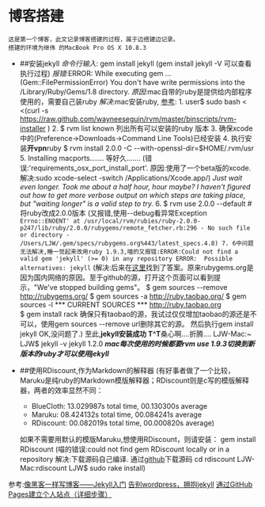 博客搭建
===================
    这是第一个博客，此文记录博客搭建的过程，属于边搭建边记录。
    搭建的环境为继伟 的MacBook Pro OS X 10.8.3

+ ##安装jekyll
    *命令行输入*: gem install jekyll   (gem install jekyll -V 可以查看执行过程)
    *报错*:ERROR:  While executing gem ... (Gem::FilePermissionError)
    You don't have write permissions into the /Library/Ruby/Gems/1.8 directory.
    *原因*:mac自带的ruby是提供给内部程序使用的，需要自己装ruby
    *解决*:mac安装ruby, [参考](http://kingplesk.org/2011/11/mac-%E7%B3%BB%E7%BB%9F%E5%AE%89%E8%A3%85ruby-rvm/):
        1.    user$ sudo bash < <(curl -s https://raw.github.com/wayneeseguin/rvm/master/binscripts/rvm-installer )
        2.    $ rvm list known  列出所有可以安装的ruby 版本
        3. 确保xcode中的(Preference->Downloads->Command Line Tools)已经安装
        4. 执行安装**开vpn**ruby $ rvm install 2.0.0 -C --with-openssl-dir=$HOME/.rvm/usr
        5. Installing macports.......     等好久.......
           (错误:'requirements_osx_port_install_port'.
            原因:使用了一个beta版的xcode.
            解决:sudo xcode-select -switch /Applications/Xcode.app/)
            *Just wait even longer. Took me about a half hour, hour maybe? I haven't figured out how to get more verbose output on which steps are taking place, but "waiting longer" is a valid step to try.*
        6. $ rvm use 2.0.0 --default   #将ruby改成2.0.0版本
           (又报错,使用--debug看异常Exception `Errno::ENOENT' at /usr/local/rvm/rubies/ruby-2.0.0-p247/lib/ruby/2.0.0/rubygems/remote_fetcher.rb:296 - No such file or directory - /Users/LJW/.gem/specs/rubygems.org%443/latest_specs.4.8)
        7. 6中问题无法解决,睡一觉起来改用ruby 1.9.3,喵的又报错:ERROR:Could not find a valid gem 'jekyll' (>= 0) in any repository
        ERROR:  Possible alternatives: jekyll`
        (解决:后来在[这里](http://blog.ownlinux.net/2012/08/fix-gem-install-jekyll-problem.html/)找到了答案。原来rubygems.org是因为国内网络的原因。至于github的源，打开这个页面可以看到提示，"We've stopped building gems"。
        $ gem sources --remove http://rubygems.org/
        $ gem sources -a http://ruby.taobao.org/
        $ gem sources -l
        *** CURRENT SOURCES ***
        http://ruby.taobao.org    
        $ gem install rack
        确保只有taobao的源，我试过仅仅增加taobao的源还是不可以，使用gem sources --remove url删除其它的源。
        然后执行gem install jekyll
        OK,没问题了.)
    至此,**jekyll安装成功 T^T**桑心啊....折腾....
        LJW-Mac:~ LJW$ jekyll -v
        jekyll 1.2.0
    ***mac每次使用的时候都要rvm use 1.9.3切换到新版本的ruby才可以使用jekyll***

+ ##使用RDiscount,作为Markdown的解释器
    (有好事者做了一个比较，Maruku是纯ruby的Markdown模版解释器；RDiscount则是c写的模版解释器，两者的效率显然不同：

    * BlueCloth: 13.029987s total time, 00.130300s average
    * Maruku: 08.424132s total time, 00.084241s average
    * RDiscount: 00.082019s total time, 00.000820s average)

    如果不需要用默认的模版Maruku,想使用RDiscount，则请安装：
    gem install RDiscount
    (喵的错误:could not find gem RDiscount locally or in a repository
        解决:下载源码自己编译.
            通过[github](https://github.com/davidfstr/rdiscount/)下载源码
            cd rdiscount
            LJW-Mac:rdiscount LJW$ sudo rake install)

参考:[像黑客一样写博客——Jekyll入门](http://www.soimort.org/posts/101/)
    [告别wordpress，拥抱jekyll](http://www.yangzhiping.com/tech/wordpress-to-jekyll.html/)
    [通过GitHub Pages建立个人站点（详细步骤）](http://www.cnblogs.com/purediy/archive/2013/03/07/2948892.html/)
